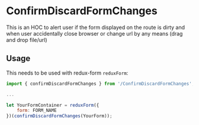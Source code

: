# ConfirmDiscardFormChanges

This is an HOC to alert user if the form displayed on the route is dirty and when user accidentally close browser or change url by any means (drag and drop file/url)

## Usage

This needs to be used with redux-form `reduxForm`:

```javascript
import { confirmDiscardFormChanges } from '/ConfirmDiscardFormChanges';

...

let YourFormContainer = reduxForm({
    form: FORM_NAME
})(confirmDiscardFormChanges(YourForm));
```
